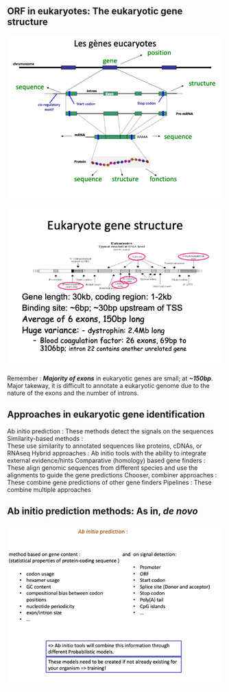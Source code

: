## ORF in eukaryotes: The eukaryotic gene structure

![alt text](image-3.png)

![alt text](image-4.png)

Remember
: ***Majority of exons*** in eukaryotic genes are small; at ***~150bp***. Major takeway, it is difficult to annotate a eukaryotic genome due to the nature of the exons and the number of introns.

## Approaches in eukaryotic gene identification

Ab initio prediction : 
    These methods detect the signals on the sequences
Similarity-based methods :	
    These use similarity to annotated sequences like proteins, cDNAs, or RNAseq
Hybrid approaches : 
    Ab initio tools with the ability to integrate external evidence/hints 
Comparative (homology) based gene finders : 
    These align genomic sequences from different species and use the alignments to 	guide the gene predictions
Chooser, combiner approaches : 
    These combine gene predictions of other gene finders 
Pipelines : 
    These combine multiple approaches

## Ab initio prediction methods: As in, *de novo*

![alt text](image-5.png)


